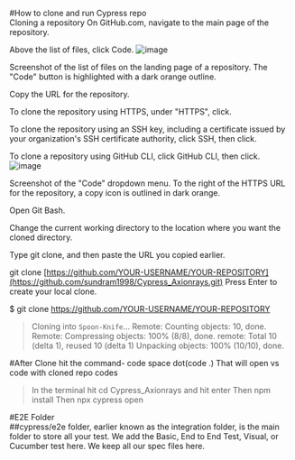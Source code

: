 #How to clone and run Cypress repo<br/>
Cloning a repository
On GitHub.com, navigate to the main page of the repository.

Above the list of files, click  Code.
![image](https://github.com/sundram1998/Cypress_Axionrays/assets/67402167/61a5f35d-cad8-4611-a496-7edb1cac8283)


Screenshot of the list of files on the landing page of a repository. The "Code" button is highlighted with a dark orange outline.

Copy the URL for the repository.

To clone the repository using HTTPS, under "HTTPS", click.

To clone the repository using an SSH key, including a certificate issued by your organization's SSH certificate authority, click SSH, then click.

To clone a repository using GitHub CLI, click GitHub CLI, then click.
![image](https://github.com/sundram1998/Cypress_Axionrays/assets/67402167/9705f29a-4c76-4725-a9db-bb3529bfb6a9)


Screenshot of the "Code" dropdown menu. To the right of the HTTPS URL for the repository, a copy icon is outlined in dark orange.

Open Git Bash.

Change the current working directory to the location where you want the cloned directory.

Type git clone, and then paste the URL you copied earlier.

git clone [https://github.com/YOUR-USERNAME/YOUR-REPOSITORY](https://github.com/sundram1998/Cypress_Axionrays.git)
Press Enter to create your local clone.

$ git clone https://github.com/YOUR-USERNAME/YOUR-REPOSITORY
> Cloning into `Spoon-Knife`...
> Remote: Counting objects: 10, done.
> Remote: Compressing objects: 100% (8/8), done.
> remote: Total 10 (delta 1), reused 10 (delta 1)
> Unpacking objects: 100% (10/10), done.

#After Clone hit the command- code space dot(code .) That will open vs code with cloned repo codes
> In the terminal hit cd Cypress_Axionrays and hit enter
> Then npm install
> Then npx cypress open


#E2E Folder<br/>
##cypress/e2e folder, earlier known as the integration folder, is the main folder to store all your test. We add the Basic, End to End Test, Visual, or Cucumber test here. We keep all our spec files here.<br/>
